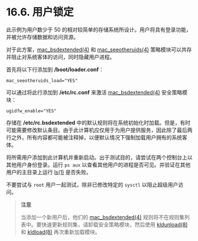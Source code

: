 # 16.6. 用户锁定

此示例为用户数少于 50 的相对较简单的存储系统所设计。用户将具有登录功能，并被允许存储数据和访问资源。

对于此方案，[mac_bsdextended(4)](https://www.freebsd.org/cgi/man.cgi?query=mac_bsdextended&sektion=4&format=html) 和 [mac_seeotheruids(4)](https://www.freebsd.org/cgi/man.cgi?query=mac_seeotheruids&sektion=4&format=html) 策略模块可以共存并阻止对系统客体的访问，同时隐藏用户进程。

首先将以下行添加到 **/boot/loader.conf**：

```
mac_seeotheruids_load="YES"
```

可以通过将此行添加到 **/etc/rc.conf** 来激活 [mac_bsdextended(4)](https://www.freebsd.org/cgi/man.cgi?query=mac_bsdextended&sektion=4&format=html) 安全策略模块：

```
ugidfw_enable="YES"
```

存储在 **/etc/rc.bsdextended** 中的默认规则将在系统初始化时加载。但是，有时可能需要修改默认条目。由于此计算机应仅用于为用户提供服务，因此除了最后两行之外，所有内容都可能被注释掉，以便默认情况下强制加载用户拥有的系统客体。

将所需用户添加到此计算机并重新启动。出于测试目的，请尝试在两个控制台上以其他用户身份登录。运行 `ps aux` 以查看其他用户的进程是否可见。并验证在其他用户的主目录上运行 [ls(1)](https://www.freebsd.org/cgi/man.cgi?query=ls&sektion=1&format=html) 是否失败。

不要尝试与 `root` 用户一起测试，除非已修改特定的 `sysctl` 以阻止超级用户访问。

>**注意**
>
>当添加一个新用户后，他们的 [mac_bsdextended(4)](https://www.freebsd.org/cgi/man.cgi?query=mac_bsdextended&sektion=4&format=html) 规则将不在规则集列表中。要快速更新规则集，请卸载安全策略模块，然后使用 [kldunload(8)](https://www.freebsd.org/cgi/man.cgi?query=kldunload&sektion=8&format=html) 和 [kldload(8)](https://www.freebsd.org/cgi/man.cgi?query=kldload&sektion=8&format=html) 再次重新加载模块。
